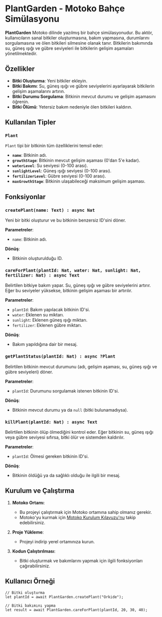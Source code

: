 # PlantGarden - Motoko Bahçe Simülasyonu

**PlantGarden** Motoko dilinde yazılmış bir bahçe simülasyonudur. Bu aktör, kullanıcıların sanal bitkiler oluşturmasına, bakım yapmasına, durumlarını sorgulamasına ve ölen bitkileri silmesine olanak tanır. Bitkilerin bakımında su, güneş ışığı ve gübre seviyeleri ile bitkilerin gelişim aşamaları yönetilmektedir.

## Özellikler
- **Bitki Oluşturma**: Yeni bitkiler ekleyin.
- **Bitki Bakımı**: Su, güneş ışığı ve gübre seviyelerini ayarlayarak bitkilerin gelişim aşamalarını artırın.
- **Bitki Durumu Sorgulama**: Bitkinin mevcut durumu ve gelişim aşamasını öğrenin.
- **Bitki Ölümü**: Yetersiz bakım nedeniyle ölen bitkileri kaldırın.

## Kullanılan Tipler

### `Plant`
`Plant` tipi bir bitkinin tüm özelliklerini temsil eder:
- **`name`**: Bitkinin adı.
- **`growthStage`**: Bitkinin mevcut gelişim aşaması (0'dan 5'e kadar).
- **`waterLevel`**: Su seviyesi (0-100 arası).
- **`sunlightLevel`**: Güneş ışığı seviyesi (0-100 arası).
- **`fertilizerLevel`**: Gübre seviyesi (0-100 arası).
- **`maxGrowthStage`**: Bitkinin ulaşabileceği maksimum gelişim aşaması.

## Fonksiyonlar

### `createPlant(name: Text) : async Nat`
Yeni bir bitki oluşturur ve bu bitkinin benzersiz ID'sini döner.

**Parametreler**:
- `name`: Bitkinin adı.

**Dönüş**:
- Bitkinin oluşturulduğu ID.

### `careForPlant(plantId: Nat, water: Nat, sunlight: Nat, fertilizer: Nat) : async Text`
Belirtilen bitkiye bakım yapar. Su, güneş ışığı ve gübre seviyelerini artırır. Eğer bu seviyeler yüksekse, bitkinin gelişim aşaması bir artırılır.

**Parametreler**:
- `plantId`: Bakım yapılacak bitkinin ID'si.
- `water`: Eklenen su miktarı.
- `sunlight`: Eklenen güneş ışığı miktarı.
- `fertilizer`: Eklenen gübre miktarı.

**Dönüş**:
- Bakım yapıldığına dair bir mesaj.

### `getPlantStatus(plantId: Nat) : async ?Plant`
Belirtilen bitkinin mevcut durumunu (adı, gelişim aşaması, su, güneş ışığı ve gübre seviyeleri) döner.

**Parametreler**:
- `plantId`: Durumunu sorgulamak istenen bitkinin ID'si.

**Dönüş**:
- Bitkinin mevcut durumu ya da `null` (bitki bulunamadıysa).

### `killPlant(plantId: Nat) : async Text`
Belirtilen bitkinin ölüp ölmediğini kontrol eder. Eğer bitkinin su, güneş ışığı veya gübre seviyesi sıfırsa, bitki ölür ve sistemden kaldırılır.

**Parametreler**:
- `plantId`: Ölmesi gereken bitkinin ID'si.

**Dönüş**:
- Bitkinin öldüğü ya da sağlıklı olduğu ile ilgili bir mesaj.

## Kurulum ve Çalıştırma

1. **Motoko Ortamı**:
   - Bu projeyi çalıştırmak için Motoko ortamına sahip olmanız gerekir.
   - Motoko'yu kurmak için [Motoko Kurulum Kılavuzu'nu](https://internetcomputer.org/docs/current/motoko/quickstart/) takip edebilirsiniz.

2. **Proje Yükleme**:
   - Projeyi indirip yerel ortamınıza kurun.

3. **Kodun Çalıştırılması**:
   - Bitki oluşturmak ve bakımlarını yapmak için ilgili fonksiyonları çağırabilirsiniz.

## Kullanıcı Örneği

```motoko
// Bitki oluşturma
let plantId = await PlantGarden.createPlant("Orkide");

// Bitki bakımını yapma
let result = await PlantGarden.careForPlant(plantId, 20, 30, 40);
